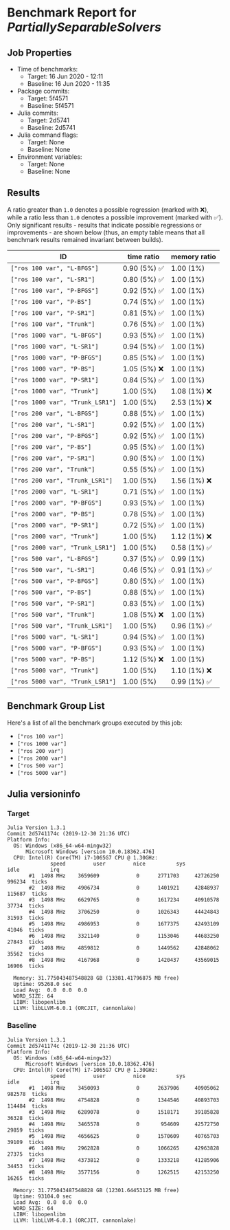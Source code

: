 # Benchmark Report for *PartiallySeparableSolvers*

## Job Properties
* Time of benchmarks:
    - Target: 16 Jun 2020 - 12:11
    - Baseline: 16 Jun 2020 - 11:35
* Package commits:
    - Target: 5f4571
    - Baseline: 5f4571
* Julia commits:
    - Target: 2d5741
    - Baseline: 2d5741
* Julia command flags:
    - Target: None
    - Baseline: None
* Environment variables:
    - Target: None
    - Baseline: None

## Results
A ratio greater than `1.0` denotes a possible regression (marked with :x:), while a ratio less
than `1.0` denotes a possible improvement (marked with :white_check_mark:). Only significant results - results
that indicate possible regressions or improvements - are shown below (thus, an empty table means that all
benchmark results remained invariant between builds).

| ID                               | time ratio                   | memory ratio                 |
|----------------------------------|------------------------------|------------------------------|
| `["ros 100 var", "L-BFGS"]`      | 0.90 (5%) :white_check_mark: |                   1.00 (1%)  |
| `["ros 100 var", "L-SR1"]`       | 0.80 (5%) :white_check_mark: |                   1.00 (1%)  |
| `["ros 100 var", "P-BFGS"]`      | 0.92 (5%) :white_check_mark: |                   1.00 (1%)  |
| `["ros 100 var", "P-BS"]`        | 0.74 (5%) :white_check_mark: |                   1.00 (1%)  |
| `["ros 100 var", "P-SR1"]`       | 0.81 (5%) :white_check_mark: |                   1.00 (1%)  |
| `["ros 100 var", "Trunk"]`       | 0.76 (5%) :white_check_mark: |                   1.00 (1%)  |
| `["ros 1000 var", "L-BFGS"]`     | 0.93 (5%) :white_check_mark: |                   1.00 (1%)  |
| `["ros 1000 var", "L-SR1"]`      | 0.94 (5%) :white_check_mark: |                   1.00 (1%)  |
| `["ros 1000 var", "P-BFGS"]`     | 0.85 (5%) :white_check_mark: |                   1.00 (1%)  |
| `["ros 1000 var", "P-BS"]`       |                1.05 (5%) :x: |                   1.00 (1%)  |
| `["ros 1000 var", "P-SR1"]`      | 0.84 (5%) :white_check_mark: |                   1.00 (1%)  |
| `["ros 1000 var", "Trunk"]`      |                   1.00 (5%)  |                1.08 (1%) :x: |
| `["ros 1000 var", "Trunk_LSR1"]` |                   1.00 (5%)  |                2.53 (1%) :x: |
| `["ros 200 var", "L-BFGS"]`      | 0.88 (5%) :white_check_mark: |                   1.00 (1%)  |
| `["ros 200 var", "L-SR1"]`       | 0.92 (5%) :white_check_mark: |                   1.00 (1%)  |
| `["ros 200 var", "P-BFGS"]`      | 0.92 (5%) :white_check_mark: |                   1.00 (1%)  |
| `["ros 200 var", "P-BS"]`        | 0.95 (5%) :white_check_mark: |                   1.00 (1%)  |
| `["ros 200 var", "P-SR1"]`       | 0.90 (5%) :white_check_mark: |                   1.00 (1%)  |
| `["ros 200 var", "Trunk"]`       | 0.55 (5%) :white_check_mark: |                   1.00 (1%)  |
| `["ros 200 var", "Trunk_LSR1"]`  |                   1.00 (5%)  |                1.56 (1%) :x: |
| `["ros 2000 var", "L-SR1"]`      | 0.71 (5%) :white_check_mark: |                   1.00 (1%)  |
| `["ros 2000 var", "P-BFGS"]`     | 0.93 (5%) :white_check_mark: |                   1.00 (1%)  |
| `["ros 2000 var", "P-BS"]`       | 0.78 (5%) :white_check_mark: |                   1.00 (1%)  |
| `["ros 2000 var", "P-SR1"]`      | 0.72 (5%) :white_check_mark: |                   1.00 (1%)  |
| `["ros 2000 var", "Trunk"]`      |                   1.00 (5%)  |                1.12 (1%) :x: |
| `["ros 2000 var", "Trunk_LSR1"]` |                   1.00 (5%)  | 0.58 (1%) :white_check_mark: |
| `["ros 500 var", "L-BFGS"]`      | 0.37 (5%) :white_check_mark: |                   0.99 (1%)  |
| `["ros 500 var", "L-SR1"]`       | 0.46 (5%) :white_check_mark: | 0.91 (1%) :white_check_mark: |
| `["ros 500 var", "P-BFGS"]`      | 0.80 (5%) :white_check_mark: |                   1.00 (1%)  |
| `["ros 500 var", "P-BS"]`        | 0.88 (5%) :white_check_mark: |                   1.00 (1%)  |
| `["ros 500 var", "P-SR1"]`       | 0.83 (5%) :white_check_mark: |                   1.00 (1%)  |
| `["ros 500 var", "Trunk"]`       |                1.08 (5%) :x: |                   1.00 (1%)  |
| `["ros 500 var", "Trunk_LSR1"]`  |                   1.00 (5%)  | 0.96 (1%) :white_check_mark: |
| `["ros 5000 var", "L-SR1"]`      | 0.94 (5%) :white_check_mark: |                   1.00 (1%)  |
| `["ros 5000 var", "P-BFGS"]`     | 0.93 (5%) :white_check_mark: |                   1.00 (1%)  |
| `["ros 5000 var", "P-BS"]`       |                1.12 (5%) :x: |                   1.00 (1%)  |
| `["ros 5000 var", "Trunk"]`      |                   1.00 (5%)  |                1.10 (1%) :x: |
| `["ros 5000 var", "Trunk_LSR1"]` |                   1.00 (5%)  | 0.99 (1%) :white_check_mark: |

## Benchmark Group List
Here's a list of all the benchmark groups executed by this job:

- `["ros 100 var"]`
- `["ros 1000 var"]`
- `["ros 200 var"]`
- `["ros 2000 var"]`
- `["ros 500 var"]`
- `["ros 5000 var"]`

## Julia versioninfo

### Target
```
Julia Version 1.3.1
Commit 2d5741174c (2019-12-30 21:36 UTC)
Platform Info:
  OS: Windows (x86_64-w64-mingw32)
      Microsoft Windows [version 10.0.18362.476]
  CPU: Intel(R) Core(TM) i7-1065G7 CPU @ 1.30GHz: 
              speed         user         nice          sys         idle          irq
       #1  1498 MHz    3659609            0      2771703     42726250       996234  ticks
       #2  1498 MHz    4906734            0      1401921     42848937       115687  ticks
       #3  1498 MHz    6629765            0      1617234     40910578        37734  ticks
       #4  1498 MHz    3706250            0      1026343     44424843        31593  ticks
       #5  1498 MHz    4986953            0      1677375     42493109        41046  ticks
       #6  1498 MHz    3321140            0      1153046     44683250        27843  ticks
       #7  1498 MHz    4859812            0      1449562     42848062        35562  ticks
       #8  1498 MHz    4167968            0      1420437     43569015        16906  ticks
       
  Memory: 31.775043487548828 GB (13381.41796875 MB free)
  Uptime: 95268.0 sec
  Load Avg:  0.0  0.0  0.0
  WORD_SIZE: 64
  LIBM: libopenlibm
  LLVM: libLLVM-6.0.1 (ORCJIT, cannonlake)
```

### Baseline
```
Julia Version 1.3.1
Commit 2d5741174c (2019-12-30 21:36 UTC)
Platform Info:
  OS: Windows (x86_64-w64-mingw32)
      Microsoft Windows [version 10.0.18362.476]
  CPU: Intel(R) Core(TM) i7-1065G7 CPU @ 1.30GHz: 
              speed         user         nice          sys         idle          irq
       #1  1498 MHz    3450093            0      2637906     40905062       982578  ticks
       #2  1498 MHz    4754828            0      1344546     40893703       114484  ticks
       #3  1498 MHz    6289078            0      1518171     39185828        36328  ticks
       #4  1498 MHz    3465578            0       954609     42572750        29859  ticks
       #5  1498 MHz    4656625            0      1570609     40765703        39109  ticks
       #6  1498 MHz    2962828            0      1066265     42963828        27375  ticks
       #7  1498 MHz    4373812            0      1333218     41285906        34453  ticks
       #8  1498 MHz    3577156            0      1262515     42153250        16265  ticks
       
  Memory: 31.775043487548828 GB (12301.64453125 MB free)
  Uptime: 93104.0 sec
  Load Avg:  0.0  0.0  0.0
  WORD_SIZE: 64
  LIBM: libopenlibm
  LLVM: libLLVM-6.0.1 (ORCJIT, cannonlake)
```